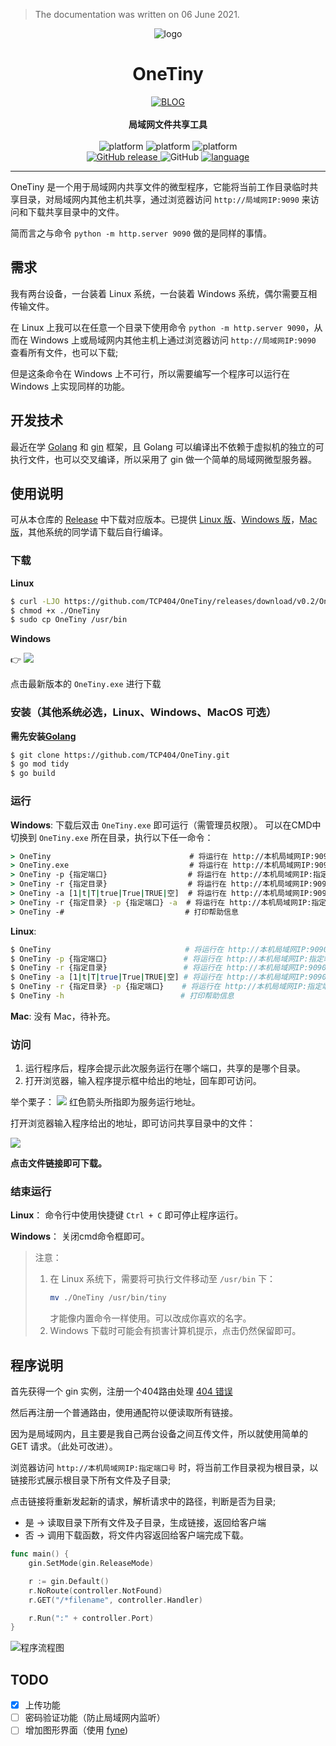 > The documentation was written on 06 June 2021.

<p align="center">
    <img src="README/logo.svg" alt="logo">
</p>
<h1 align="center">OneTiny</h1>
<div align="center">
  <a href="https://www.boii.xyz">
    <img src="https://img.shields.io/badge/BLOG-Boii.xyz-1296DB.svg?style=for-the-badge" alt="BLOG">
  </a>
</div>
<br/>
<div align="center">
  <strong>局域网文件共享工具</strong>
</div>
<br/>

<div align="center">
    <!-- platform -->
    <!-- <img alt="platform" src="https://img.shields.io/badge/platform-Linux | Windows | Mac-c3c3c3.svg?style=flat-square"/> -->
    <img alt="platform" src="https://img.shields.io/badge/-Linux-333?style=flat-square&logo=Linux&logoColor=fff"/>
    <img alt="platform" src="https://img.shields.io/badge/-Windows-0078D6?style=flat-square&logo=Windows"/>
    <img alt="platform" src="https://img.shields.io/badge/-MacOS-e67e22?style=flat-square&logo=apple&logoColor=fff"/>
</div>
<div align="center" >
	<!--version-->
    <a href="" target="blank">
		<img alt="GitHub release" src="https://img.shields.io/github/release/TCP404/OneTiny.svg?style=flat-square&color=1296DB&sort=semver"/>
    </a>
	<!--license-->
    <img alt="GitHub" src="https://img.shields.io/github/license/TCP404/OneTiny.svg?style=flat-square">
    <!--language-->
    <a href="https://golang.org" target="blank">
    	<img alt="language" src="https://img.shields.io/github/go-mod/go-version/TCP404/OneTiny/master?color=00ADD8&label=Golang&logo=Go&logoColor=00ADD8&style=flat-square"/>
    </a>
</div>
<hr />


OneTiny 是一个用于局域网内共享文件的微型程序，它能将当前工作目录临时共享目录，对局域网内其他主机共享，通过浏览器访问 `http://局域网IP:9090` 来访问和下载共享目录中的文件。

简而言之与命令 `python -m http.server 9090` 做的是同样的事情。

## 需求

我有两台设备，一台装着 Linux 系统，一台装着 Windows 系统，偶尔需要互相传输文件。

在 Linux 上我可以在任意一个目录下使用命令 `python -m http.server 9090`，从而在 Windows 上或局域网内其他主机上通过浏览器访问 `http://局域网IP:9090` 查看所有文件，也可以下载;

但是这条命令在 Windows 上不可行，所以需要编写一个程序可以运行在 Windows 上实现同样的功能。

## 开发技术
最近在学 [Golang](https://golang.org) 和 [gin](https://gin-gonic.com/zh-cn/) 框架，且 Golang 可以编译出不依赖于虚拟机的独立的可执行文件，也可以交叉编译，所以采用了 gin 做一个简单的局域网微型服务器。

## 使用说明
可从本仓库的 [Release](https://github.com/TCP404/OneTiny/releases/) 中下载对应版本。已提供 [Linux 版](https://github.com/TCP404/OneTiny/releases/download/v0.2/OneTiny)、[Windows 版](https://github.com/TCP404/OneTiny/releases/download/v0.2/OneTiny.exe)，[Mac 版](https://github.com/TCP404/OneTiny/releases/download/v0.2/OneTiny_mac)，其他系统的同学请下载后自行编译。

### 下载
**Linux**
```bash
$ curl -LJO https://github.com/TCP404/OneTiny/releases/download/v0.2/OneTiny
$ chmod +x ./OneTiny
$ sudo cp OneTiny /usr/bin
```

**Windows**

:point_right: [![](https://img.shields.io/github/release/TCP404/OneTiny.svg?style=flat-square&color=1296DB&sort=semver)](https://github.com/TCP404/OneTiny/releases/latest)

<!-- <a href="https://github.com/TCP404/OneTiny/releases/latest" target="blank">
	<img alt="GitHub release" src="https://img.shields.io/github/release/TCP404/OneTiny.svg?style=flat-square&color=1296DB&sort=semver"/>
</a> -->

点击最新版本的 `OneTiny.exe` 进行下载


### 安装（其他系统必选，Linux、Windows、MacOS 可选）
**需先安装[Golang](https://golang.org)**
```bash
$ git clone https://github.com/TCP404/OneTiny.git
$ go mod tidy
$ go build
```

### 运行
**Windows**: 
下载后双击 `OneTiny.exe` 即可运行（需管理员权限）。
可以在CMD中切换到 `OneTiny.exe` 所在目录，执行以下任一命令：
```cmd
> OneTiny                               # 将运行在 http://本机局域网IP:9090，共享目录为当前工作目录，不允许上传
> OneTiny.exe                           # 将运行在 http://本机局域网IP:9090，共享目录为当前工作目录，不允许上传
> OneTiny -p {指定端口}                  # 将运行在 http://本机局域网IP:指定端口，共享目录为当前工作目录，不允许上传
> OneTiny -r {指定目录}                  # 将运行在 http://本机局域网IP:9090，共享目录为指定目录，不允许上传
> OneTiny -a [1|t|T|true|True|TRUE|空]  # 将运行在 http://本机局域网IP:9090，共享目录为当前工作目录，允许上传
> OneTiny -r {指定目录} -p {指定端口} -a  # 将运行在 http://本机局域网IP:指定端口，共享目录为指定目录，允许上传
> OneTiny -#                           # 打印帮助信息
```

**Linux**: 
```bash
$ OneTiny                              # 将运行在 http://本机局域网IP:9090，共享目录为当前工作目录，不允许上传
$ OneTiny -p {指定端口}                 # 将运行在 http://本机局域网IP:指定端口，共享目录为当前工作目录，不允许上传
$ OneTiny -r {指定目录}                 # 将运行在 http://本机局域网IP:9090，共享目录为指定目录，不允许上传
$ OneTiny -a [1|t|T|true|True|TRUE|空] # 将运行在 http://本机局域网IP:9090，共享目录为当前工作目录，允许上传
$ OneTiny -r {指定目录} -p {指定端口}    # 将运行在 http://本机局域网IP:指定端口，共享目录为指定目录
$ OneTiny -h                          # 打印帮助信息
```

**Mac**:
没有 Mac，待补充。

### 访问
1. 运行程序后，程序会提示此次服务运行在哪个端口，共享的是哪个目录。
2. 打开浏览器，输入程序提示框中给出的地址，回车即可访问。

举个栗子：
![](README/command.png)
红色箭头所指即为服务运行地址。

打开浏览器输入程序给出的地址，即可访问共享目录中的文件：

![](README/browser.png)

**点击文件链接即可下载。**

### 结束运行
**Linux**：
命令行中使用快捷键 `Ctrl + C` 即可停止程序运行。

**Windows**：
关闭cmd命令框即可。

> 注意：
> 1. 在 Linux 系统下，需要将可执行文件移动至 `/usr/bin` 下：
>     ```bash
>     mv ./OneTiny /usr/bin/tiny
>     ```
>     才能像内置命令一样使用。可以改成你喜欢的名字。
> 2. Windows 下载时可能会有损害计算机提示，点击仍然保留即可。



## 程序说明

首先获得一个 gin 实例，注册一个404路由处理 [404 错误](https://en.wikipedia.org/wiki/HTTP_404)

然后再注册一个普通路由，使用通配符以便读取所有链接。

因为是局域网内，且主要是我自己两台设备之间互传文件，所以就使用简单的 GET 请求。（此处可改进）。

浏览器访问 `http://本机局域网IP:指定端口号` 时，将当前工作目录视为根目录，以链接形式展示根目录下所有文件及子目录;

点击链接将重新发起新的请求，解析请求中的路径，判断是否为目录;

- 是 -> 读取目录下所有文件及子目录，生成链接，返回给客户端
- 否 -> 调用下载函数，将文件内容返回给客户端完成下载。

```go
func main() {
	gin.SetMode(gin.ReleaseMode)

	r := gin.Default()
	r.NoRoute(controller.NotFound)
	r.GET("/*filename", controller.Handler)

	r.Run(":" + controller.Port)
}
```
![程序流程图](README/Flowchart.png)

## TODO
- [x] 上传功能
- [ ] 密码验证功能（防止局域网内监听）
- [ ] 增加图形界面（使用 [fyne](https://fyne.io/))
